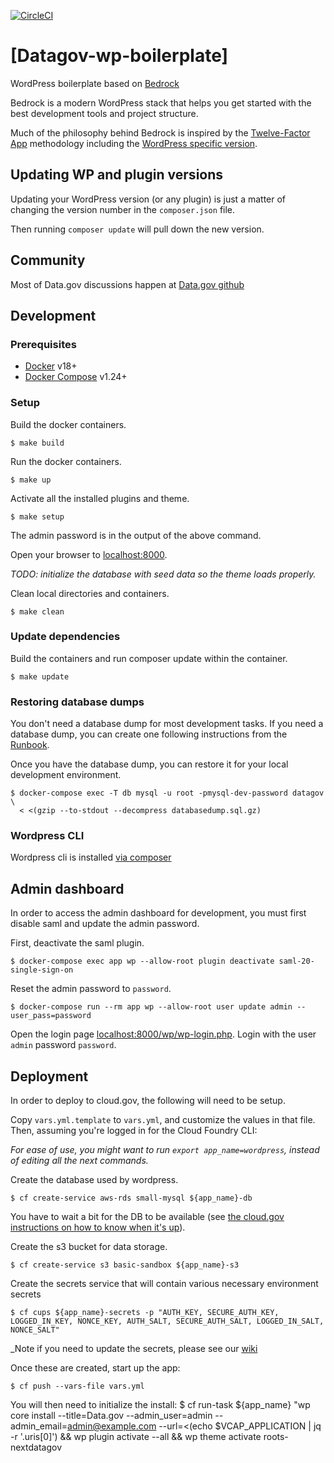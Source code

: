 [![CircleCI](https://circleci.com/gh/GSA/datagov-wp-boilerplate.svg?style=svg)](https://circleci.com/gh/GSA/datagov-wp-boilerplate)

# [Datagov-wp-boilerplate]

WordPress boilerplate based on [Bedrock](https://github.com/roots/bedrock)

Bedrock is a modern WordPress stack that helps you get started with the best development tools and project structure.

Much of the philosophy behind Bedrock is inspired by the [Twelve-Factor App](http://12factor.net/) methodology including the [WordPress specific version](https://roots.io/twelve-factor-wordpress/).

## Updating WP and plugin versions

Updating your WordPress version (or any plugin) is just a matter of changing the version number in the `composer.json` file.

Then running `composer update` will pull down the new version.

## Community

Most of Data.gov discussions happen at [Data.gov github](https://github.com/gsa/data.gov/issues)


## Development

### Prerequisites

- [Docker](https://docs.docker.com/install/) v18+
- [Docker Compose](https://docs.docker.com/compose/) v1.24+

### Setup

Build the docker containers.

    $ make build

Run the docker containers.

    $ make up

Activate all the installed plugins and theme.

    $ make setup

The admin password is in the output of the above command.

Open your browser to [localhost:8000](http://localhost:8000/).

_TODO: initialize the database with seed data so the theme loads properly._

Clean local directories and containers.

    $ make clean


### Update dependencies

Build the containers and run composer update within the container.

    $ make update


### Restoring database dumps

You don't need a database dump for most development tasks. If you need
a database dump, you can create one following instructions from the
[Runbook](https://github.com/GSA/datagov-deploy/wiki/Runbook#wwwdatagov).

Once you have the database dump, you can restore it for your local development
environment.

    $ docker-compose exec -T db mysql -u root -pmysql-dev-password datagov \
      < <(gzip --to-stdout --decompress databasedump.sql.gz)

### Wordpress CLI

Wordpress cli is installed [via composer](https://make.wordpress.org/cli/handbook/guides/installing/#installing-via-composer)

## Admin dashboard

In order to access the admin dashboard for development, you must first disable
saml and update the admin password.

First, deactivate the saml plugin.

    $ docker-compose exec app wp --allow-root plugin deactivate saml-20-single-sign-on

Reset the admin password to `password`.

    $ docker-compose run --rm app wp --allow-root user update admin --user_pass=password

Open the login page
[localhost:8000/wp/wp-login.php](http://localhost:8000/wp/wp-login.php). Login
with the user `admin` password `password`.

## Deployment

In order to deploy to cloud.gov, the following will need to be setup.

Copy `vars.yml.template` to `vars.yml`, and customize the values in that file. Then, assuming you're logged in for the Cloud Foundry CLI:

_For ease of use, you might want to run `export app_name=wordpress`, instead of editing all the next commands._

Create the database used by wordpress.

    $ cf create-service aws-rds small-mysql ${app_name}-db

You have to wait a bit for the DB to be available (see [the cloud.gov instructions on how to know when it's up](https://cloud.gov/docs/services/relational-database/#instance-creation-time)).

Create the s3 bucket for data storage.

    $ cf create-service s3 basic-sandbox ${app_name}-s3

Create the secrets service that will contain various necessary environment secrets

    $ cf cups ${app_name}-secrets -p "AUTH_KEY, SECURE_AUTH_KEY, LOGGED_IN_KEY, NONCE_KEY, AUTH_SALT, SECURE_AUTH_SALT, LOGGED_IN_SALT, NONCE_SALT"

_Note if you need to update the secrets, please see our [wiki](https://github.com/GSA/datagov-deploy/wiki/Cloud.gov-Cheat-Sheet#secrets-management)

Once these are created, start up the app:

    $ cf push --vars-file vars.yml

You will then need to initialize the install:
    $ cf run-task ${app_name} "wp core install --title=Data.gov --admin_user=admin --admin_email=admin@example.com --url=<(echo $VCAP_APPLICATION | jq -r '.uris[0]') && wp plugin activate --all && wp theme activate roots-nextdatagov
    